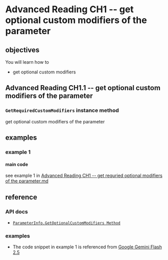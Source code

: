 # Advanced Reading CH1 -- get optional custom modifiers of the parameter
## objectives
You will learn how to

+ get optional custom modifiers

## Advanced Reading CH1.1 -- get optional custom modifiers of the parameter
### `GetRequiredCustomModifiers` instance method
get optional custom modifiers of the parameter

## examples
### example 1
#### main code
see example 1 in [Advanced Reading CH1 -- get requried optional modifiers of the parameter.md](Advanced%20Reading%20CH1%20--%20get%20requried%20optional%20modifiers%20of%20the%20parameter.md)

## reference
### API docs
+ [`ParameterInfo.GetOptionalCustomModifiers Method`](https://learn.microsoft.com/en-us/dotnet/api/system.reflection.parameterinfo.getoptionalcustommodifiers?view=net-9.0)

### examples
+ The code snippet in example 1 is referenced from [Google Gemini Flash 2.5](https://g.co/gemini/share/98e86cbb8be7)